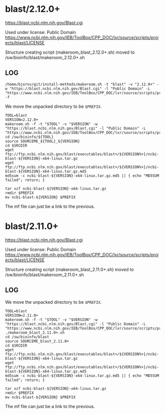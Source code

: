 blast/2.12.0+
========================

<https://blast.ncbi.nlm.nih.gov/Blast.cgi>

Used under license:
Public Domain
<https://www.ncbi.nlm.nih.gov/IEB/ToolBox/CPP_DOC/lxr/source/scripts/projects/blast/LICENSE>

Structure creating script (makeroom_blast_2.12.0+.sh) moved to /sw/bioinfo/blast/makeroom_2.12.0+.sh

LOG
---

    /home/bjornv/git/install-methods/makeroom.sh -t "blast" -v "2.12.0+" -w "https://blast.ncbi.nlm.nih.gov/Blast.cgi" -l "Public Domain" -L "https://www.ncbi.nlm.nih.gov/IEB/ToolBox/CPP_DOC/lxr/source/scripts/projects/blast/LICENSE" -f


We move the unpacked directory to be `$PREFIX`.

    TOOL=blast
    VERSION=2.12.0+
    makeroom.sh -f -t "$TOOL" -v "$VERSION" -w "https://blast.ncbi.nlm.nih.gov/Blast.cgi" -l "Public Domain" -L "https://www.ncbi.nlm.nih.gov/IEB/ToolBox/CPP_DOC/lxr/source/scripts/projects/blast/LICENSE"
    cd /sw/bioinfo/${TOOL}
    source SOURCEME_${TOOL}_${VERSION}
    cd $SRCDIR
    wget ftp://ftp.ncbi.nlm.nih.gov/blast/executables/blast+/${VERSION%+}/ncbi-blast-${VERSION}-x64-linux.tar.gz
    wget ftp://ftp.ncbi.nlm.nih.gov/blast/executables/blast+/${VERSION%+}/ncbi-blast-${VERSION}-x64-linux.tar.gz.md5
    md5sum -c ncbi-blast-${VERSION}-x64-linux.tar.gz.md5 || { echo "MD5SUM failed"; return; }

    tar xzf ncbi-blast-${VERSION}-x64-linux.tar.gz
    rmdir $PREFIX
    mv ncbi-blast-${VERSION} $PREFIX


The mf file can just be a link to the previous.




blast/2.11.0+
=============

<https://blast.ncbi.nlm.nih.gov/Blast.cgi>

Used under license:
Public Domain
<https://www.ncbi.nlm.nih.gov/IEB/ToolBox/CPP_DOC/lxr/source/scripts/projects/blast/LICENSE>

Structure creating script (makeroom_blast_2.11.0+.sh) moved to /sw/bioinfo/blast/makeroom_2.11.0+.sh

LOG
---

We move the unpacked directory to be `$PREFIX`.

    TOOL=blast
    VERSION=2.11.0+
    makeroom.sh -f -t "$TOOL" -v "$VERSION" -w "https://blast.ncbi.nlm.nih.gov/Blast.cgi" -l "Public Domain" -L "https://www.ncbi.nlm.nih.gov/IEB/ToolBox/CPP_DOC/lxr/source/scripts/projects/blast/LICENSE"
    ./makeroom_blast_2.11.0+.sh
    cd /sw/bioinfo/blast
    source SOURCEME_blast_2.11.0+
    cd $SRCDIR
    wget ftp://ftp.ncbi.nlm.nih.gov/blast/executables/blast+/${VERSION%+}/ncbi-blast-${VERSION}-x64-linux.tar.gz
    wget ftp://ftp.ncbi.nlm.nih.gov/blast/executables/blast+/${VERSION%+}/ncbi-blast-${VERSION}-x64-linux.tar.gz.md5
    md5sum -c ncbi-blast-${VERSION}-x64-linux.tar.gz.md5 || { echo "MD5SUM failed"; return; }

    tar xzf ncbi-blast-${VERSION}-x64-linux.tar.gz
    rmdir $PREFIX
    mv ncbi-blast-${VERSION} $PREFIX


The mf file can just be a link to the previous.


